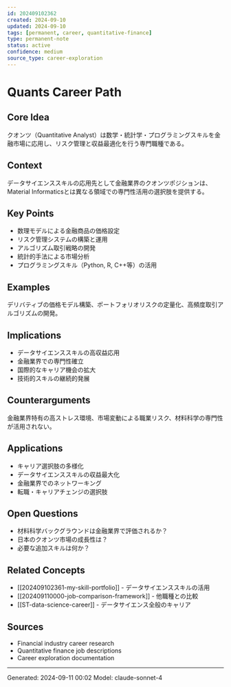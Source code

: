 ```yaml
---
id: 202409102362
created: 2024-09-10
updated: 2024-09-10
tags: [permanent, career, quantitative-finance]
type: permanent-note
status: active
confidence: medium
source_type: career-exploration
---
```


# Quants Career Path

## Core Idea
クオンツ（Quantitative Analyst）は数学・統計学・プログラミングスキルを金融市場に応用し、リスク管理と収益最適化を行う専門職種である。

## Context
データサイエンススキルの応用先として金融業界のクオンツポジションは、Material Informaticsとは異なる領域での専門性活用の選択肢を提供する。

## Key Points
- 数理モデルによる金融商品の価格設定
- リスク管理システムの構築と運用
- アルゴリズム取引戦略の開発
- 統計的手法による市場分析
- プログラミングスキル（Python, R, C++等）の活用

## Examples
デリバティブの価格モデル構築、ポートフォリオリスクの定量化、高頻度取引アルゴリズムの開発。

## Implications
- データサイエンススキルの高収益応用
- 金融業界での専門性確立
- 国際的なキャリア機会の拡大
- 技術的スキルの継続的発展

## Counterarguments
金融業界特有の高ストレス環境、市場変動による職業リスク、材料科学の専門性が活用されない。

## Applications
- キャリア選択肢の多様化
- データサイエンススキルの収益最大化
- 金融業界でのネットワーキング
- 転職・キャリアチェンジの選択肢

## Open Questions
- 材料科学バックグラウンドは金融業界で評価されるか？
- 日本のクオンツ市場の成長性は？
- 必要な追加スキルは何か？

## Related Concepts
- [[202409102361-my-skill-portfolio]] - データサイエンススキルの活用
- [[202409110000-job-comparison-framework]] - 他職種との比較
- [[ST-data-science-career]] - データサイエンス全般のキャリア

## Sources
- Financial industry career research
- Quantitative finance job descriptions
- Career exploration documentation

---
Generated: 2024-09-11 00:02
Model: claude-sonnet-4